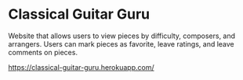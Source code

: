 # Classical Guitar Guru

Website that allows users to view pieces by difficulty, composers, and arrangers.
Users can mark pieces as favorite, leave ratings, and leave comments on pieces.

https://classical-guitar-guru.herokuapp.com/